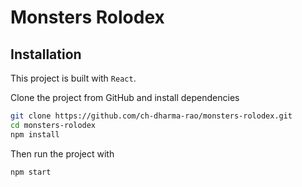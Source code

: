 # Monsters Rolodex

## Installation

This project is built with `React`.

Clone the project from GitHub and install dependencies
```bash
git clone https://github.com/ch-dharma-rao/monsters-rolodex.git
cd monsters-rolodex
npm install
```

Then run the project with
```bash
npm start
```

<!-- ## Demo -->
